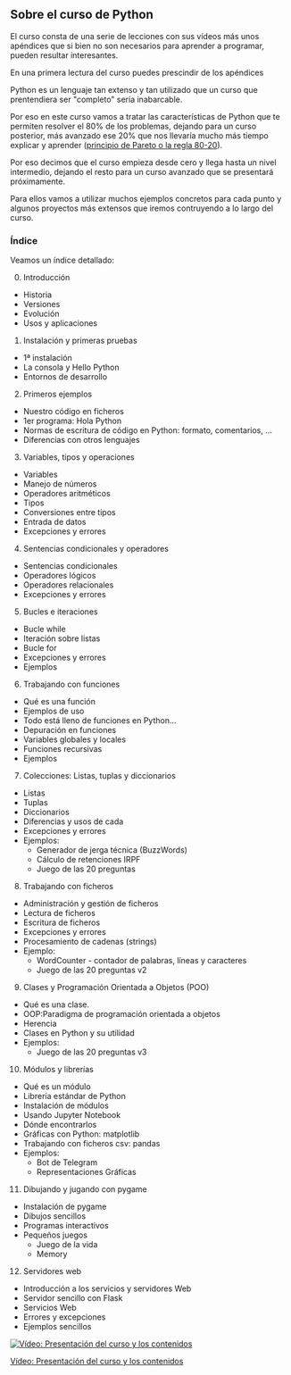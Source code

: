 ## Sobre el curso de Python
El curso consta de una serie de lecciones con sus vídeos más unos apéndices que si bien no son necesarios para aprender a programar, pueden resultar interesantes.

En una primera lectura del curso puedes prescindir de los apéndices

Python es un lenguaje tan extenso y tan utilizado que un curso que prentendiera ser "completo" sería inabarcable.

Por eso en este curso vamos a tratar las características de Python que te permiten resolver el 80% de los problemas, dejando para un curso posterior, más avanzado ese 20% que nos llevaría mucho más tiempo explicar y aprender ([principio de Pareto o la regla 80-20](https://es.wikipedia.org/wiki/Principio_de_Pareto)).

Por eso decimos que el curso empieza desde cero y llega hasta un nivel intermedio, dejando el resto para un curso avanzado que se presentará próximamente.

Para ellos vamos a utilizar muchos ejemplos concretos para cada punto y algunos proyectos más extensos que iremos contruyendo a lo largo del curso.

### Índice

Veamos un índice detallado:

0. Introducción
* Historia 
* Versiones 
* Evolución
* Usos y aplicaciones

1. Instalación y primeras pruebas
* 1ª instalación 
* La consola y Hello Python
* Entornos de desarrollo

2. Primeros ejemplos
* Nuestro código en ficheros
* 1er programa: Hola Python
* Normas de escritura de código en Python: formato, comentarios, ...
* Diferencias con otros lenguajes

3. Variables, tipos y operaciones 
* Variables
* Manejo de números
* Operadores aritméticos
* Tipos
* Conversiones entre tipos
* Entrada de datos
* Excepciones y errores

4. Sentencias condicionales y operadores
* Sentencias condicionales
* Operadores lógicos
* Operadores relacionales
* Excepciones y errores

5. Bucles e iteraciones 
* Bucle while
* Iteración sobre listas
* Bucle for
* Excepciones y errores
* Ejemplos

6. Trabajando con funciones
* Qué es una función
* Ejemplos de uso
* Todo está lleno de funciones en Python...
* Depuración en funciones
* Variables globales y locales
* Funciones recursivas
* Ejemplos

7. Colecciones: Listas, tuplas y diccionarios
* Listas
* Tuplas
* Diccionarios
* Diferencias y usos de cada
* Excepciones y errores
* Ejemplos: 
    * Generador de jerga técnica (BuzzWords)
    * Cálculo de retenciones IRPF
    * Juego de las 20 preguntas

8. Trabajando con ficheros
* Administración y gestión de ficheros
* Lectura de ficheros
* Escritura de ficheros
* Excepciones y errores
* Procesamiento de cadenas (strings)
* Ejemplo: 
    * WordCounter - contador de palabras, líneas y caracteres
    * Juego de las 20 preguntas v2

9. Clases y Programación Orientada a Objetos (POO)
* Qué es una clase. 
* OOP:Paradigma de programación orientada a objetos
* Herencia
* Clases en Python y su utilidad
* Ejemplos:
    * Juego de las 20 preguntas v3

10. Módulos y librerías
* Qué es un módulo
* Librería estándar de Python
* Instalación de módulos
* Usando Jupyter Notebook
* Dónde encontrarlos
* Gráficas con Python: matplotlib
* Trabajando con ficheros csv: pandas
* Ejemplos: 
    * Bot de Telegram
    * Representaciones Gráficas

11. Dibujando y jugando con pygame
* Instalación de pygame
* Dibujos sencillos
* Programas interactivos
* Pequeños juegos
    * Juego de la vida
    * Memory

12. Servidores web 
* Introducción a los servicios y servidores Web
* Servidor sencillo con Flask
* Servicios Web
* Errores y excepciones
* Ejemplos sencillos

[![Vídeo: Presentación del curso y los contenidos](https://img.youtube.com/vi/ydAFDelnYK0/0.jpg)](https://youtu.be/ydAFDelnYK0)


[Vídeo: Presentación del curso y los contenidos](https://youtu.be/ydAFDelnYK0)

